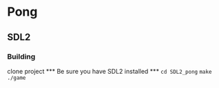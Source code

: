 # Pong
## SDL2

### Building 
clone project
*** Be sure you have SDL2 installed ***
``` cd SDL2_pong ```
``` make ```
``` ./game ```

